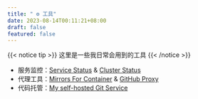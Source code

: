 ```yaml
---
title: " ⚙️ 工具"
date: 2023-08-14T00:11:21+08:00
draft: false
featured: false
---
```


{{< notice tip >}} 这里是一些我日常会用到的工具 {{< /notice >}} 

* 服务监控：[Service Status](https://status.cklau.cc) & [Cluster Status](https://grafana.cklau.cc)
* 代理工具：[Mirrors For Container](https://mirrors.cklau.cc) & [GitHub Proxy](https:ghproxy.cklau.cc)
* 代码托管：[My self-hosted Git Service](https://git.cklau.cc)